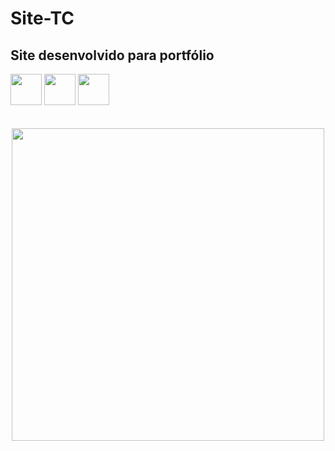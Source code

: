 # Site-TC

## Site desenvolvido para portfólio

<div>
<img width="50px"src="https://upload.wikimedia.org/wikipedia/commons/thumb/d/d3/Logo_jQuery.svg/1200px-Logo_jQuery.svg.png">
<img width="50px"src="https://upload.wikimedia.org/wikipedia/commons/thumb/6/61/HTML5_logo_and_wordmark.svg/200px-HTML5_logo_and_wordmark.svg.png">
<img width="50px"src="https://upload.wikimedia.org/wikipedia/commons/thumb/d/d5/CSS3_logo_and_wordmark.svg/120px-CSS3_logo_and_wordmark.svg.png">
</div>
<br>
<br>

<div align="center">
<img width="500px" overflow="scroll" src="https://github.com/CarlaMGaldino/Site-TC/blob/main/screen.png">
</div>
